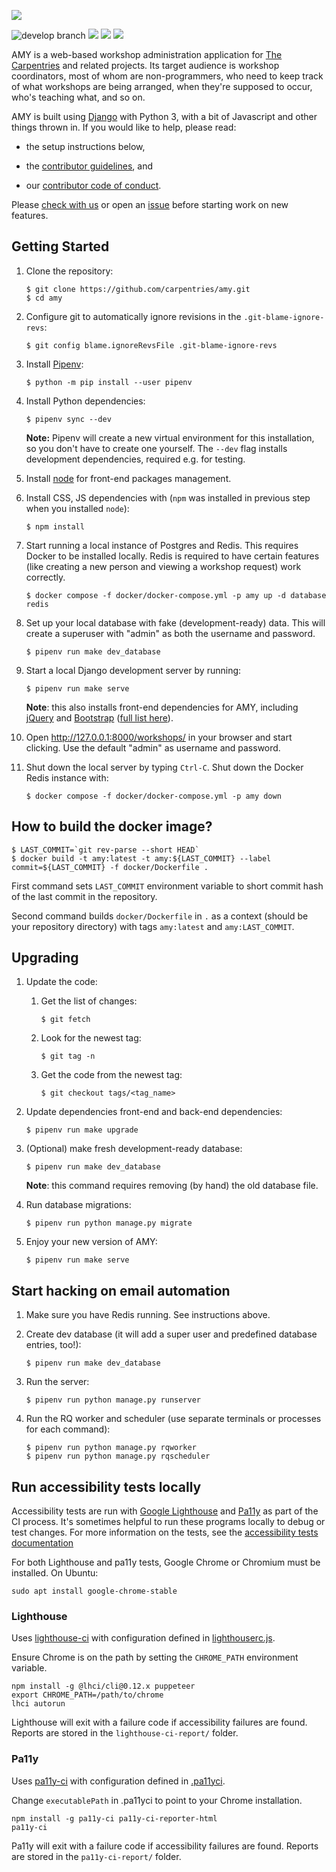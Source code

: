![](amy/static/amy-logo.png)

![develop branch](https://github.com/carpentries/amy/actions/workflows/python-test.yml/badge.svg?branch=develop)
[![](https://img.shields.io/badge/python-3.11+-blue.svg)](https://www.python.org/downloads/)
[![](https://img.shields.io/badge/django-2.2+-blue.svg)](https://www.djangoproject.com/)
[![](https://img.shields.io/badge/license-MIT-lightgrey.svg)](LICENSE.md)

AMY is a web-based workshop administration application for [The Carpentries][tc]
and related projects.  Its target audience is workshop
coordinators, most of whom are non-programmers, who need to keep track
of what workshops are being arranged, when they're supposed to occur,
who's teaching what, and so on.

AMY is built using [Django][django] with Python 3, with a bit of Javascript and
other things thrown in.  If you would like to help, please read:

*   the setup instructions below,

*   the [contributor guidelines](.github/CONTRIBUTING.md), and

*   our [contributor code of conduct](.github/CODE_OF_CONDUCT.md).

Please [check with us][contact-address] or open an [issue][issues]
before starting work on new features.

## Getting Started

1.  Clone the repository:

    ~~~
    $ git clone https://github.com/carpentries/amy.git
    $ cd amy
    ~~~

1.  Configure git to automatically ignore revisions in the `.git-blame-ignore-revs`:

    ~~~
    $ git config blame.ignoreRevsFile .git-blame-ignore-revs
    ~~~

1.  Install [Pipenv](https://pipenv.pypa.io/en/latest/):

    ~~~
    $ python -m pip install --user pipenv
    ~~~

1.  Install Python dependencies:

    ~~~
    $ pipenv sync --dev
    ~~~

    **Note:**
    Pipenv will create a new virtual environment for this installation, so you don't
    have to create one yourself.
    The `--dev` flag installs development dependencies, required e.g. for testing.

1.  Install [node][nodejs] for front-end packages management.

1.  Install CSS, JS dependencies with (`npm` was installed in previous step when you
    installed `node`):

    ~~~
    $ npm install
    ~~~

1.  Start running a local instance of Postgres and Redis. This requires Docker to be installed locally.  Redis is required to have certain features (like creating a new person and viewing a workshop request) work correctly.

    ~~~
    $ docker compose -f docker/docker-compose.yml -p amy up -d database redis
    ~~~

1.  Set up your local database with fake (development-ready) data.  This will create a superuser with "admin" as both the username and password.

    ~~~
    $ pipenv run make dev_database
    ~~~

1.  Start a local Django development server by running:

    ~~~
    $ pipenv run make serve
    ~~~

    **Note**:  this also installs front-end dependencies for AMY, including [jQuery][jquery] and [Bootstrap][bootstrap] ([full list here](https://github.com/carpentries/amy/blob/develop/package.json)).

1.  Open <http://127.0.0.1:8000/workshops/> in your browser and start clicking. Use the default "admin" as username and password.


1. Shut down the local server by typing `Ctrl-C`.  Shut down the Docker Redis instance with:

    ~~~
    $ docker compose -f docker/docker-compose.yml -p amy down
    ~~~

## How to build the docker image?

```shell
$ LAST_COMMIT=`git rev-parse --short HEAD`
$ docker build -t amy:latest -t amy:${LAST_COMMIT} --label commit=${LAST_COMMIT} -f docker/Dockerfile .
```

First command sets `LAST_COMMIT` environment variable to short commit hash of the
last commit in the repository.

Second command builds `docker/Dockerfile` in `.` as a context (should be your repository
directory) with tags `amy:latest` and `amy:LAST_COMMIT`.

## Upgrading

1.  Update the code:

    1.  Get the list of changes:

        ~~~
        $ git fetch
        ~~~

    1.  Look for the newest tag:

        ~~~~
        $ git tag -n
        ~~~~

    1.  Get the code from the newest tag:

        ~~~~
        $ git checkout tags/<tag_name>
        ~~~~

1.  Update dependencies front-end and back-end dependencies:

    ~~~
    $ pipenv run make upgrade
    ~~~

1.  (Optional) make fresh development-ready database:

    ~~~
    $ pipenv run make dev_database
    ~~~

    **Note**:  this command requires removing (by hand) the old database file.

1.  Run database migrations:

    ~~~~
    $ pipenv run python manage.py migrate
    ~~~~

1.  Enjoy your new version of AMY:

    ~~~
    $ pipenv run make serve
    ~~~


## Start hacking on email automation

1. Make sure you have Redis running. See instructions above.

1. Create dev database (it will add a super user and predefined database entries, too!):

    ```shell
    $ pipenv run make dev_database
    ```

1. Run the server:

    ```shell
    $ pipenv run python manage.py runserver
    ```

1. Run the RQ worker and scheduler (use separate terminals or processes for each
   command):

    ```shell
    $ pipenv run python manage.py rqworker
    $ pipenv run python manage.py rqscheduler
    ```
## Run accessibility tests locally

Accessibility tests are run with [Google Lighthouse](https://github.com/GoogleChrome/lighthouse) and [Pa11y](https://pa11y.org) as part of the CI process. It's sometimes helpful to run these programs locally to debug or test changes. For more information on the tests, see the [accessibility tests documentation](docs/accessibility_testing.md)

For both Lighthouse and pa11y tests, Google Chrome or Chromium must be installed. On Ubuntu:

```shell
sudo apt install google-chrome-stable
```

### Lighthouse

Uses [lighthouse-ci](https://github.com/GoogleChrome/lighthouse-ci) with configuration defined in [lighthouserc.js](./lighthouserc.js).

Ensure Chrome is on the path by setting the `CHROME_PATH` environment variable.

```shell
npm install -g @lhci/cli@0.12.x puppeteer
export CHROME_PATH=/path/to/chrome
lhci autorun
```

Lighthouse will exit with a failure code if accessibility failures are found. Reports are stored in the `lighthouse-ci-report/` folder.

### Pa11y

Uses [pa11y-ci](https://github.com/pa11y/pa11y-ci) with configuration defined in [.pa11yci](./.pa11yci).

Change `executablePath` in .pa11yci to point to your Chrome installation.

```shell
npm install -g pa11y-ci pa11y-ci-reporter-html
pa11y-ci
```

Pa11y will exit with a failure code if accessibility failures are found. Reports are stored in the `pa11y-ci-report/` folder.

[bootstrap]: https://getbootstrap.com/
[contact-address]: mailto:team@carpentries.org
[django]: https://www.djangoproject.com
[jquery]: https://jquery.com/
[issues]: https://github.com/carpentries/amy/issues
[tc]: https://carpentries.org/
[virtualenv]: https://virtualenv.pypa.io/en/latest/userguide.html
[venv]: https://docs.python.org/3/library/venv.html
[nodejs]: https://nodejs.org/en/
